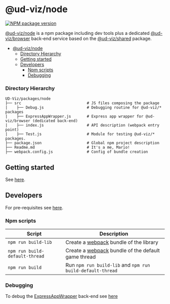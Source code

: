 # @ud-viz/node

[![NPM package version](https://badgen.net/npm/v/@ud-viz/node)](https://npmjs.com/package/@ud-viz/node)

[@ud-viz/node](https://npmjs.com/package/@ud-viz/node) is a npm package including dev tools plus a dedicated [@ud-viz/browser](https://npmjs.com/package/@ud-viz/browser) back-end service based on the [@ud-viz/shared](https://npmjs.com/package/@ud-viz/shared) package.

- [@ud-viz/node](#ud-viznode)
    - [Directory Hierarchy](#directory-hierarchy)
  - [Getting started](#getting-started)
  - [Developers](#developers)
    - [Npm scripts](#npm-scripts)
    - [Debugging](#debugging)

### Directory Hierarchy

```
UD-Viz/packages/node
├── src                             # JS files composing the package
|    ├── Debug.js                   # Debugging routine for @ud-viz/* packages
|    ├── ExpressAppWrapper.js       # Express app wrapper for @ud-viz/browser (dedicated back-end)
|    ├── index.js                   # API description (webpack entry point)
|    ├── Test.js                    # Module for testing @ud-viz/* packages.
├── package.json                    # Global npm project description
├── Readme.md                       # It's a me, Mario!
├── webpack.config.js               # Config of bundle creation
```

## Getting started

See [here](https://github.com/VCityTeam/UD-Viz/blob/master/Readme.md#getting-started).

## Developers

For pre-requisites see [here](https://github.com/VCityTeam/UD-Viz/blob/master/docs/static/Devel/Developers.md#pre-requisites).

### Npm scripts

| Script          | Description                                                                                    |
| --------------- | ---------------------------------------------------------------------------------------------- |
| `npm run build-lib` | Create a [webpack](https://webpack.js.org/) bundle of the library |
| `npm run build-default-thread` | Create a [webpack](https://webpack.js.org/) bundle of the default game thread |
| `npm run build` | Run `npm run build-lib` and `npm run build-default-thread` |


### Debugging

To debug the [ExpressAppWrapper](../node/src/ExpressAppWrapper.js) back-end see [here](../../docs/static/Devel/Developers.md#debugging-the-examples)
